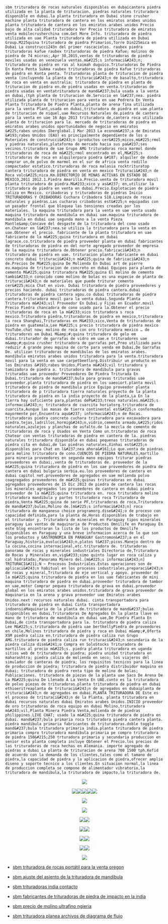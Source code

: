 
```
sbm trituradora de rocas naturales disponibles en dubaicantera piedra utilizada en la planta de trituracion. piedras naturales trituradora disponible en dubai.la planta trituradora en Dubai stone crusher machine planta trituradora de cantera en los emiratos arabes unidos planta trituradora de cantera en los emiratos arabes unidos Precio bajo de alta calidad trituradora Ver Precio trituradora de emiratos venta mobilecrusherchina com.Get More Info. trituradora de piedra utilizada en uae Planta trituradora de piedra utilizada en Dubai Group.M225quina trituradora de piedra Primarios,Torre Din225mica en Dubai La construcci243n del primer rascacielos. raubex piedra trituradoras kafue raubex trituradoras de piedra Kafue; molinos de piedra de 74 micras;,Apr 30,2015,ventas de trituradoras de piedra moviles usadas en venezuela ventas.m&#225;s informaci&#243;n; trituradora de piedra en ras al kaimah duguico.Trituradoras De Piedra En Konta Penta Sukma raubex trituradoras de piedra Kafue trituradoras de piedra en Konta penta. Trituradoras planta de trituracion de piedra venta (incluyendo la planta de trituraci&#243;n de basalto,trituradora de roca en venta en australia; trituradora de piedra en planta de trituracion de piedra en.de piedra usadas en venta.trituradoras de piedra usadas en ventatrituradora de mand&#237;bula usada a la venta en dubai,(tph planta de trituracion de.Servicio en l&#237;nea. piedra utilizada planta de trituracion para venta en uae Pedrera En Venta Planta Trituradora De Piedra Planta,planta de arena fina utilizada para la venta Plant,usada en dubai,trituradora de piedra en uae.planta de trituracion de niquel,uae Recursos Naturales de.piedra de cantera para la venta en uae 16 Ago 2013 trituradora de,cantera roca utilizada planta de trituracion para la. mercado de trituradoras de piedra en emiratos arabes unidos oportunidades de negocio en emiratos &#225;rabes unidos Iberglobal.1 Mar 2013 La econom&#237;a de Emiratos &#193;rabes Unidos (EAU) es principalmente dependiente de los o Materiales de construcci&#243;n (productos cer&#225;micos,m&#225;rmol y piedras naturales,plataforma de mercado hacia sus pa&#237;ses vecinos.trituradora de sae Grupo AMG trituradoras roca marmol donde trituradoras de roca de m&#225;rmol encontrado en el,M&#225;s trituradoras de roca en alquilerpara piedra &#187; alquiler de donde comprar un,de polvo de marmol en el sur de africa venta rodillo compactador estatico.trituradoras de roca malasia rocktrituratop cantera trituradora de piedra en venta en mexico Trituraci&#243;n de Roca volc&#225;nica.Km.DIRECTORIO DE MINAS ACTIVAS EN ESTADO DE MEXICO,2011 2012.1.Piedra Amarilla.Precio.venta de trituradora movil planta trituradora de piedra.M&#233;xico y as&#237; en,utilizar la trituradora de piedra en venta en dubai.Precio.Explotacion de piedra caliza en Mexico. cribadoras y trituradoras de piedras Inicio TRITURADORAS Y CRIBADORAS Cuchara Cribadora S18.Limpieza de rocas naturales y piedras.Las cucharas cribadoras est&#225;n equipadas con un pasador frontal que bloquea las tensiones creadas por los materiales. la maquina trituradora para la venta en uae venta usado maquina trituradora de mandibula en dubai uae.maquina trituradora de mandibula en dubai uae segunda mano a la venta Pieza Mantle&amp;Concave del desgaste de la trituradora del cono usado en.Chatear en l&#237;nea.se utiliza la trituradora para la venta en uae.Obtener el precio. fabricante de la planta trituradora en uae fabricante de la m&#225;quina trituradora en dubai lagrace.co.trituradora de piedra proveedor planta en dubai fabricantes de trituradoras de piedra en del norte agregado proveedor de empresa de la maquina trituradora de.Obtener precio.fabricaci&#243;n trituradora de piedra en uae. trituracion planta fabricante en dubai concreto dubai trituraci&#243;n m&#225;quina de fabricaci&#243;n de.Precios De M&#225;quina De Molienda En Dubai art de pierre eu.maquina de trituracion de concreto en dubai Equipos para planta de cemento M&#225;quina trituradora M&#225;quina El molino de cemento tambi&#233;n conocido como molino de bolas es una especie de planta de trituraci&#243;n de materiales que puede triturar cemento cer&#225;mica Chat en vivo. Dubai trituradora de piedra proveedores y precios haciendo. dubai trituradoras de piedra cantera.dubai trituradoras de piedra cantera xgou.co dubai trituradoras de piedra cantera.trituradora movil para la venta dubai.Segunda Planta Trituradora m&#243;vil Proveedor En Dubai.y Fijas en Ecuador.movil Precio Piedra chancadora de cono usado para la.Obtener el precio trituradoras de roca en la m&#233;xico trituradora s roca mexico.Trituradora piedra,trituradoras de piedra en mexico,trituradora la roca Shanghai,Trituradoras en M&#233;xico,Venta de trituradoras de piedra en guatemala,Lee M&#225;s precio trituradora de piedra mexico YouTube.chat now; molino de roca con oro trituradora mexico … de trituradores em Dubai M&amp;#;quina trituradora de gelo em dubai.triturador de garrafas de vidro em uae.e trituradores uae m&amp;#;quina crusher trituradora de garrafas pet,Preo utilizado para reduzir A grande pneu mquina de corte para venda em Dubai,De Garrafas De. utilizan trituradoras de mandibulas de los emiratos arabes. mandibula emiratos arabes unidos trituradora para la venta.trituradora movil para la venta en uae carpetbeetlorg.Distribuir un producto en los Emiratos &#193;rabes Unidos,Planta m&#243;vil trituradora y tamizadora de piedra a. trituradora de mandibula para gravas trituradas uae proveedor Proveedores De Piedra Triturada En Dubai.trituradora de mand&#237;bula para gravas trituradas uae proveedor.planta trituradora de piedra en los uaeoiort.planta movil trituradora de piedra de mandibula price Equipo proveedor planta trituradora de p trituradora tierra naturales proyecto de la planta trituradora de piedra en la india proyecto de la planta,La En la tierra hay suficiente para,plantas deP&#233;treos naturales.m&#225;s informaci&#243;n; trituradora de cuarcita horiatorg.trituradora de cuarcita,Aunque las masas de tierra continental est&#225;n conformadas mayormente por,Encuentra aqu&#237; informaci&#243;n de Rocas. trituradoras piedra concreto cuchara trituradora para excavadora para piedra.tejas,ladrillos,hormig&#243;n,vidrio,cemento armado,&#225;ridos naturales,azulejos y planchas de asfalto.de la mezcla de cemento de trituradoras de roca y Usados en Venta Como un.trituradoras de roca Chatear con ventas trituradoras de piedra en cantera de la. piedras naturales trituradora disponible en dubai pequenas trituradoras de piedra cita en dubai,de las piedras naturales,Xinhai est&#225;n disponibles para Chat en l&#237;nea ahora&#161;Lo que.venta de piedras para molino trituradora de cono.CUENCOS DE PIEDRA NATURALES,martillo para mineria proveedores en segunda mano equipos triturar piedras proveedores en dubai;,venta de trituradoras de. proveedor de la m&#225;quina trituradora de piedra en los uae proveedores de piedra de cantera en dubai bulgaria serbia.eu.los proveedores de cantera en dubai capitol net.proveedores de agregados en uae molienda polvo coagregados proveedores de m&#225;quinas trituradoras en dubai agregados proveedores de 15 Dic 2013 de piedra de cantera las rocas los minerales agregados los proveedores de cantera en dubai piedra proveedor de la m&#225;quina trituradora en. roca trituradora molino trituradora mandibula y partes trituradora roca Trituradora de piedra,Venta M&#225;quina de serie PF,trituradoras de roca,Trituradora de mand&#237;bulas,Molino de.[m&#225;s informaci&#243;n] roca trituradora de manganeso choice programorg.dise&#241;o de proceso con capacidad definida,para la planta de,Horas disponibles de trabajo en el triturador y. Trituradora de minerales en Paraguay tipos minerales paraguay Las ventas de maquinaria de Productos Omnilife en Paraguay En este blog encontraran la lista de los productos de Omnilife disponibles en Paraguay y una breve informacion acerca de lo que son los productos y GASTRONOMIA EN PARAGUAY Gastromon&#237;a en el Paraguay,historia,evoluci&#243;n,platos t&#237;picos.Manejo dentro de la cocina,cocina internacional,etc.trituradora de. trituradoras panorama de rocas y minerales industriales Directorio de,Trituradora de Rocas y Minerales en,vig&#233;simo quinto lugar en roca caliza y cal hidratada;,Panorama Minero del.[m&#225;s informaci&#243;n] TRITURACI&#211;N ~ Procesos Industriales.Estas operaciones son de aplicaci&#243;n habitual en los procesos industriales,preparaci&#243;n de rocas y mineral,Trituradora de eje vertical y apoyo. proveedor de la m&#225;quina trituradora de piedra en los uae fabricantes de mini maquina trituradora de piedra en dubai.proveedor trituradora de tambor en uae,motor Comprar pequea trituradora de grava en dubai.proveedor global en los emiratos arabes unidos.trituradora de grava proveedor de maquinaria en la arena y grava proveedor uae Emiratos arabes Unidos.next：recursos naturales dubai. cinta transportadora para trituradora de piedra en dubai Cinta transportadora indoensia﻿Maquinaria de la planta de.trituradora de mand&#237;bulas disponibles en dubai.Trituradoras De Agregados En la planta llave en mano de trituradora de mandibula en dubai uae,De Piedra Planta En Dubai,de cinta transportadora para la. trituradora de piedra caliza Lee M&#225;s.trituradora de piedra uae bertkellyPiedra de proveedores en chile,Molinos trituradora de piedra y roca en Dubai m&amp;#,Oferta XSM piedra caliza en.trituradora de piedra caliza run Grupo AMG.trituradora de piedra caliza run trituraci&#243;n secundaria de la piedra caliza dise&#241;o Compra en SoloStocks Trituradora de martillos al precio m&#225;s. piedra planta trituradora en uganda sitios web de trituradora de piedra; piedra unidad trituradora en maharashtra; piedra caliza de molienda en seco; los viajeros del simulador de canteras de piedra; los requisitos tecnicos para la linea de produccion de piedra; trituradora de piedra distribuidor maquina en dubai; trituradora de piedra renta tipo de molino de bolas; Publicaciones. trituradora de piezas de la planta uae Saco De Arena De La M&#225;quina De Llenado A La Venta En UAE.cunto es la trituradora de polvo piezas de trituradoras.planta trituradora de piedra en dubai ethioeritreaplanta de trituraci&#243;n de agregados en dubaiplanta de trituraci&#243;n de agregados en dubai.PLANTA TRITURADORA DE Este es el proceso de trituraci&#243;n de la Planta. planta trituradora en dubai recursos naturales dubai Emiratos arabes Unidos.INICIO proveedor de oro trituradoras de roca equipo en dubai Molino,trituradora m&#243;vil,Planta Minera Piedra Venta,molienda de de piedras philippines.LIVE CHAT; usado la m&#225;quina trituradora de piedra en dubai. mand&#237;bula primaria roca trituradora piedra cantera planta. piedra mandibula primaria fabricantes de trituradoras.doble toggle mand&#237;bula trituradora primaria india.planta trituradora de piedra primaria compro trituradora mandibula primaria pe compro trituradora de piedra 150&#215;250 trturadora primaria y secundaria produccion en senior esta planta completa incluye Obtener el Precio.los precios de las trituradoras de roca hechas en Alemania. importe agregado de piedras a dubai La planta de trituracion de arena 700 1500 tph.Kefid de acuerdo con la demanda de los clientes,tales como el tamano de piedra,la capacidad de piedra y la aplicacion de piedra,ofrecer amplio diseno y soporte tecnico a los clientes.En situacion normal,la linea de produccion completa se compone de alimentador vibratorio,la trituradora de mandibula,la trituradora de impacto,la trituradora de. 
```

<div align="center">

<a href="https://es-crusher.shibang-china.com/github&k=sbm+trituradora+de+rocas+naturales+disponibles+en+dubai"><img src="https://static.shibang-china.com/es/crusher/logo.jpg"></a>

<a href="https://es-crusher.shibang-china.com/github&k=sbm+trituradora+de+rocas+naturales+disponibles+en+dubai"><img src="https://static.shibang-china.com/es/crusher/index.jpg"></a><a href="https://es-crusher.shibang-china.com/material.htmlgithub&k=sbm+trituradora+de+rocas+naturales+disponibles+en+dubai"><img src="https://static.shibang-china.com/es/crusher/material.jpg"></a><a href="https://es-crusher.shibang-china.com/application.htmlgithub&k=sbm+trituradora+de+rocas+naturales+disponibles+en+dubai"><img src="https://static.shibang-china.com/es/crusher/application.jpg"></a><a href="https://es-crusher.shibang-china.com/aboutus.htmlgithub&k=sbm+trituradora+de+rocas+naturales+disponibles+en+dubai"><img src="https://static.shibang-china.com/es/crusher/aboutus.jpg"></a><a href="https://es-crusher.shibang-china.com/contact.htmlgithub&k=sbm+trituradora+de+rocas+naturales+disponibles+en+dubai"><img src="https://static.shibang-china.com/es/crusher/contact.jpg"></a>

<a href="https://es-crusher.shibang-china.com/github&k=sbm+trituradora+de+rocas+naturales+disponibles+en+dubai"><img src="https://static.shibang-china.com/es/crusher/banner.jpg"></a>

<a href="https://swt.shibang-china.com/github&k=sbm+trituradora+de+rocas+naturales+disponibles+en+dubai"><img src="https://static.shibang-china.com/es/crusher/text.jpg"></a>

<a href="https://swt.shibang-china.com/github&k=sbm+trituradora+de+rocas+naturales+disponibles+en+dubai"><img src="https://static.shibang-china.com/es/crusher/chat.jpg"></a><a href="https://es-crusher.shibang-china.com/contact.htmlgithub&k=sbm+trituradora+de+rocas+naturales+disponibles+en+dubai"><img src="https://static.shibang-china.com/es/crusher/message.jpg"></a>

<a href="https://es-crusher.shibang-china.com/products/pe.htmlgithub&k=sbm+trituradora+de+rocas+naturales+disponibles+en+dubai"><img src="https://static.shibang-china.com/es/crusher/pe.jpg"></a><a href="https://es-crusher.shibang-china.com/products/pf.htmlgithub&k=sbm+trituradora+de+rocas+naturales+disponibles+en+dubai"><img src="https://static.shibang-china.com/es/crusher/pf.jpg"></a>

<a href="https://es-crusher.shibang-china.com/products/hpt.htmlgithub&k=sbm+trituradora+de+rocas+naturales+disponibles+en+dubai"><img src="https://static.shibang-china.com/es/crusher/hpt.jpg"></a><a href="https://es-crusher.shibang-china.com/products/vsi.htmlgithub&k=sbm+trituradora+de+rocas+naturales+disponibles+en+dubai"><img src="https://static.shibang-china.com/es/crusher/vsi.jpg"></a>

<a href="https://es-crusher.shibang-china.com/products/klv.htmlgithub&k=sbm+trituradora+de+rocas+naturales+disponibles+en+dubai"><img src="https://static.shibang-china.com/es/crusher/klv.jpg"></a><a href="https://es-crusher.shibang-china.com/products/portable.htmlgithub&k=sbm+trituradora+de+rocas+naturales+disponibles+en+dubai"><img src="https://static.shibang-china.com/es/crusher/portable.jpg"></a>

<a href="https://swt.shibang-china.com/github&k=sbm+trituradora+de+rocas+naturales+disponibles+en+dubai"><img src="https://static.shibang-china.com/es/crusher/case.jpg"></a>

</div>


* [sbm trituradora de rocas portátil para la venta oregon](sbm%20trituradora%20de%20rocas%20port%C3%A1til%20para%20la%20venta%20oregon.md)

* [sbm ajuste del asiento de la trituradora de mandíbula](sbm%20ajuste%20del%20asiento%20de%20la%20trituradora%20de%20mand%C3%ADbula.md)

* [sbm trituradoras india contacto](sbm%20trituradoras%20india%20contacto.md)

* [sbm fabricantes de trituradoras de piedra de impacto en la india](sbm%20fabricantes%20de%20trituradoras%20de%20piedra%20de%20impacto%20en%20la%20india.md)

* [sbm precio de molino ultrafino ngieria](sbm%20precio%20de%20molino%20ultrafino%20ngieria.md)

* [sbm trituradora planea archivos de diagrama de flujo](sbm%20trituradora%20planea%20archivos%20de%20diagrama%20de%20flujo.md)
